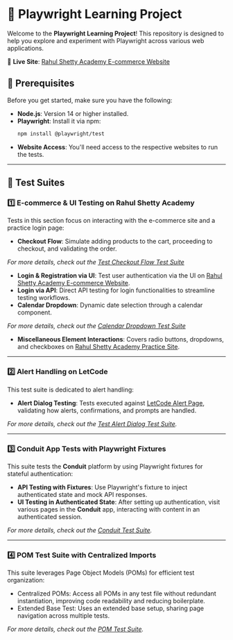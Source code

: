 # 🚀 Playwright Learning Project

Welcome to the **Playwright Learning Project**! This repository is designed to help you explore and experiment with Playwright across various web applications.

🔗 **Live Site**: [Rahul Shetty Academy E-commerce Website](https://rahulshettyacademy.com/client)

## 🎯 Prerequisites

Before you get started, make sure you have the following:

- **Node.js**: Version 14 or higher installed.
- **Playwright**: Install it via npm:  
  ```bash
  npm install @playwright/test
  ```
- **Website Access**: You'll need access to the respective websites to run the tests.

---

## 🧪 Test Suites

### 1️⃣ **E-commerce & UI Testing on Rahul Shetty Academy**
Tests in this section focus on interacting with the e-commerce site and a practice login page:

- **Checkout Flow**: Simulate adding products to the cart, proceeding to checkout, and validating the order.

*For more details, check out the [Test Checkout Flow Test Suite](https://github.com/DanielRamos84/playwright-learning-project/tree/test/checkout-flow)*
- **Login & Registration via UI**: Test user authentication via the UI on [Rahul Shetty Academy E-commerce 
Website](https://rahulshettyacademy.com/client).
- **Login via API**: Direct API testing for login functionalities to streamline testing workflows.
- **Calendar Dropdown**: Dynamic date selection through a calendar component.

*For more details, check out the [Calendar Dropdown Test Suite](https://github.com/DanielRamos84/playwright-learning-project/tree/test/calendar-dropdown)*
- **Miscellaneous Element Interactions**: Covers radio buttons, dropdowns, and checkboxes on [Rahul Shetty Academy Practice Site](http://www.rahulshettyacademy.com/loginpagePractise).

---

### 2️⃣ **Alert Handling on LetCode**
This test suite is dedicated to alert handling:

- **Alert Dialog Testing**: Tests executed against [LetCode Alert Page](https://letcode.in/alert), validating how alerts, confirmations, and prompts are handled.

*For more details, check out the [Test Alert Dialog Test Suite](https://github.com/DanielRamos84/playwright-learning-project/tree/test/alert-dialog).*

---

### 3️⃣ **Conduit App Tests with Playwright Fixtures**
This suite tests the **Conduit** platform by using Playwright fixtures for stateful authentication:

- **API Testing with Fixtures**: Use Playwright's fixture to inject authenticated state and mock API responses.
- **UI Testing in Authenticated State**: After setting up authentication, visit various pages in the **Conduit** app, interacting with content in an authenticated session.
  
*For more details, check out the [Conduit Test Suite](https://github.com/DanielRamos84/playwright-learning-project/tree/test/working-with-api).*

---

### 4️⃣ POM Test Suite with Centralized Imports  
This suite leverages Page Object Models (POMs) for efficient test organization:

- Centralized POMs: Access all POMs in any test file without redundant instantiation, improving code readability and reducing boilerplate.
- Extended Base Test: Uses an extended base setup, sharing page navigation across multiple tests.

*For more details, check out the [POM Test Suite](https://github.com/DanielRamos84/playwright-learning-project/tree/test/work-with-page-objects).*
